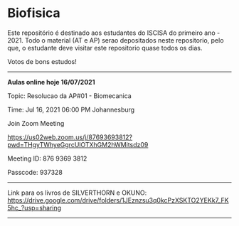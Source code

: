 # Biofisica

Este repositório é destinado aos estudantes do ISCISA do primeiro ano - 2021. Todo o material (AT e AP) serao depositados neste repositorio, pelo que, o estudante deve visitar este repositorio quase todos os dias. 

Votos de bons estudos!

-------------------------------------------------------------------------------------------------------------------------------

**Aulas online hoje 16/07/2021**



Topic: Resolucao da AP#01 - Biomecanica

Time: Jul 16, 2021 06:00 PM Johannesburg

Join Zoom Meeting

https://us02web.zoom.us/j/87693693812?pwd=THgyTWhyeGgrcUlOTXhGM2hWMitsdz09

Meeting ID: 876 9369 3812

Passcode: 937328







----------------------------------------------------------------------------------------------------------------------------------

Link para os livros de SILVERTHORN e OKUNO: https://drive.google.com/drive/folders/1JEznzsu3q0kcPzXSKTO2YEKk7_FK5hc_?usp=sharing

------------------------------------------------------------------------------------------------------------------------------------
